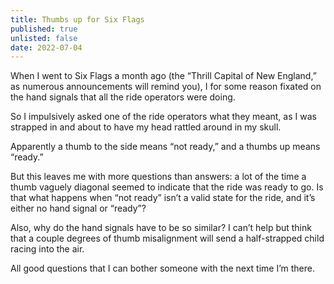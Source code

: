 ```yaml
---
title: Thumbs up for Six Flags
published: true
unlisted: false
date: 2022-07-04
---
```


When I went to Six Flags a month ago (the “Thrill Capital of New England,” as numerous announcements will remind you), I for some reason fixated on the hand signals that all the ride operators were doing.

So I impulsively asked one of the ride operators what they meant, as I was strapped in and about to have my head rattled around in my skull.

Apparently a thumb to the side means “not ready,” and a thumbs up means “ready.”

But this leaves me with more questions than answers: a lot of the time a thumb vaguely diagonal seemed to indicate that the ride was ready to go. Is that what happens when “not ready” isn’t a valid state for the ride, and it’s either no hand signal or “ready”?

Also, why do the hand signals have to be so similar? I can’t help but think that a couple degrees of thumb misalignment will send a half-strapped child racing into the air.

All good questions that I can bother someone with the next time I’m there.
